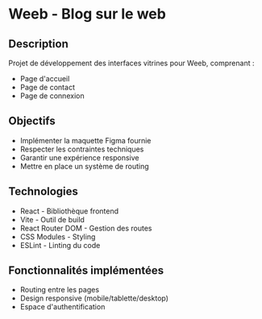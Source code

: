 # Weeb - Blog sur le web

## Description
Projet de développement des interfaces vitrines pour Weeb, comprenant :
- Page d'accueil
- Page de contact
- Page de connexion

## Objectifs
- Implémenter la maquette Figma fournie
- Respecter les contraintes techniques
- Garantir une expérience responsive
- Mettre en place un système de routing

## Technologies
- React - Bibliothèque frontend
- Vite - Outil de build
- React Router DOM - Gestion des routes
- CSS Modules - Styling
- ESLint - Linting du code

## Fonctionnalités implémentées
- Routing entre les pages
- Design responsive (mobile/tablette/desktop)
- Espace d'authentification
